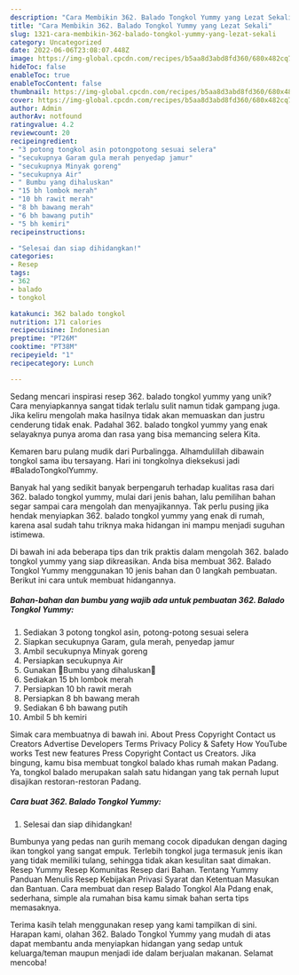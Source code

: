 ```yaml
---
description: "Cara Membikin 362. Balado Tongkol Yummy yang Lezat Sekali"
title: "Cara Membikin 362. Balado Tongkol Yummy yang Lezat Sekali"
slug: 1321-cara-membikin-362-balado-tongkol-yummy-yang-lezat-sekali
category: Uncategorized
date: 2022-06-06T23:08:07.448Z
image: https://img-global.cpcdn.com/recipes/b5aa8d3abd8fd360/680x482cq70/362-balado-tongkol-yummy-foto-resep-utama.jpg
hideToc: false
enableToc: true
enableTocContent: false
thumbnail: https://img-global.cpcdn.com/recipes/b5aa8d3abd8fd360/680x482cq70/362-balado-tongkol-yummy-foto-resep-utama.jpg
cover: https://img-global.cpcdn.com/recipes/b5aa8d3abd8fd360/680x482cq70/362-balado-tongkol-yummy-foto-resep-utama.jpg
author: Admin
authorAv: notfound
ratingvalue: 4.2
reviewcount: 20
recipeingredient:
- "3 potong tongkol asin potongpotong sesuai selera"
- "secukupnya Garam gula merah penyedap jamur"
- "secukupnya Minyak goreng"
- "secukupnya Air"
- " Bumbu yang dihaluskan"
- "15 bh lombok merah"
- "10 bh rawit merah"
- "8 bh bawang merah"
- "6 bh bawang putih"
- "5 bh kemiri"
recipeinstructions:

- "Selesai dan siap dihidangkan!"
categories:
- Resep
tags:
- 362
- balado
- tongkol

katakunci: 362 balado tongkol 
nutrition: 171 calories
recipecuisine: Indonesian
preptime: "PT26M"
cooktime: "PT38M"
recipeyield: "1"
recipecategory: Lunch

---
```





Sedang mencari inspirasi resep 362. balado tongkol yummy yang unik? Cara menyiapkannya sangat tidak terlalu sulit namun tidak gampang juga. Jika keliru mengolah maka hasilnya tidak akan memuaskan dan justru cenderung tidak enak. Padahal 362. balado tongkol yummy yang enak selayaknya punya aroma dan rasa yang bisa memancing selera Kita.





Kemaren baru pulang mudik dari Purbalingga. Alhamdulillah dibawain tongkol sama ibu tersayang. Hari ini tongkolnya dieksekusi jadi #BaladoTongkolYummy.

Banyak hal yang sedikit banyak berpengaruh terhadap kualitas rasa dari 362. balado tongkol yummy, mulai dari jenis bahan, lalu pemilihan bahan segar sampai cara mengolah dan menyajikannya. Tak perlu pusing jika hendak menyiapkan 362. balado tongkol yummy yang enak di rumah, karena asal sudah tahu triknya maka hidangan ini mampu menjadi suguhan istimewa.






Di bawah ini ada beberapa tips dan trik praktis dalam mengolah 362. balado tongkol yummy yang siap dikreasikan. Anda bisa membuat 362. Balado Tongkol Yummy menggunakan 10 jenis bahan dan 0 langkah pembuatan. Berikut ini cara untuk membuat hidangannya.

<!--inarticleads1-->

##### Bahan-bahan dan bumbu yang wajib ada untuk pembuatan 362. Balado Tongkol Yummy:

1. Sediakan 3 potong tongkol asin, potong-potong sesuai selera
1. Siapkan secukupnya Garam, gula merah, penyedap jamur
1. Ambil secukupnya Minyak goreng
1. Persiapkan secukupnya Air
1. Gunakan  🍒Bumbu yang dihaluskan🍒
1. Sediakan 15 bh lombok merah
1. Persiapkan 10 bh rawit merah
1. Persiapkan 8 bh bawang merah
1. Sediakan 6 bh bawang putih
1. Ambil 5 bh kemiri


Simak cara membuatnya di bawah ini. About Press Copyright Contact us Creators Advertise Developers Terms Privacy Policy &amp; Safety How YouTube works Test new features Press Copyright Contact us Creators. Jika bingung, kamu bisa membuat tongkol balado khas rumah makan Padang. Ya, tongkol balado merupakan salah satu hidangan yang tak pernah luput disajikan restoran-restoran Padang. 

<!--inarticleads2-->

##### Cara buat 362. Balado Tongkol Yummy:


1. Selesai dan siap dihidangkan!

Bumbunya yang pedas nan gurih memang cocok dipadukan dengan daging ikan tongkol yang sangat empuk. Terlebih tongkol juga termasuk jenis ikan yang tidak memiliki tulang, sehingga tidak akan kesulitan saat dimakan. Resep Yummy Resep Komunitas Resep dari Bahan. Tentang Yummy Panduan Menulis Resep Kebijakan Privasi Syarat dan Ketentuan Masukan dan Bantuan. Cara membuat dan resep Balado Tongkol Ala Pdang enak, sederhana, simple ala rumahan bisa kamu simak bahan serta tips memasaknya. 

Terima kasih telah menggunakan resep yang kami tampilkan di sini. Harapan kami, olahan 362. Balado Tongkol Yummy yang mudah di atas dapat membantu anda menyiapkan hidangan yang sedap untuk keluarga/teman maupun menjadi ide dalam berjualan makanan. Selamat mencoba!
